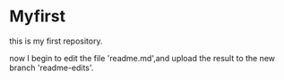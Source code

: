 # Myfirst
this is my first repository.

now I begin to edit the file 'readme.md',and upload the result to the new branch 'readme-edits'.
